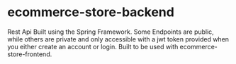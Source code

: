 # ecommerce-store-backend
Rest Api Built using the  Spring Framework. Some Endpoints are public, while others are private and only accessible with a jwt token provided when you either create an account or login. Built to be used with ecommerce-store-frontend.
